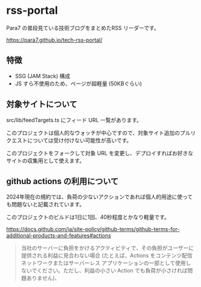 # rss-portal

Para7 の普段見ている技術ブログをまとめたRSS リーダーです。

<https://para7.github.io/tech-rss-portal/>

## 特徴

- SSG (JAM Stack) 構成
- JS すら不使用のため、ページが超軽量 (50KBぐらい)

## 対象サイトについて

src/lib/feedTargets.ts にフィード URL 一覧があります。

このプロジェクトは個人的なウォッチが中心ですので、対象サイト追加のプルリクエストについては受け付けない可能性が高いです。

このプロジェクトをフォークして対象 URL を変更し、デプロイすればお好きなサイトの収集用として使えます。

## github actions の利用について

2024年現在の規約では、負荷の少ないアクションであれば個人的用途に使っても問題ないと記載されています。

このプロジェクトのビルドは1日に1回、40秒程度とかなり軽量です。

https://docs.github.com/ja/site-policy/github-terms/github-terms-for-additional-products-and-features#actions

> 当社のサーバーに負担をかけるアクティビティで、その負担がユーザーに提供される利益に見合わない場合 (たとえば、Actions をコンテンツ配信ネットワークまたはサーバーレス アプリケーションの一部として使用しないでください。ただし、利益の小さい Action でも負荷が小さければ問題ありません)、
